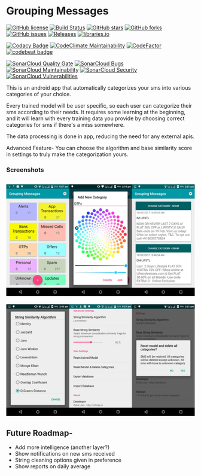 # Grouping Messages


[![GitHub license](https://img.shields.io/github/license/xRahul/GroupingMessages.svg)](https://github.com/xRahul/GroupingMessages/blob/master/LICENSE)
[![Build Status](https://travis-ci.org/xRahul/GroupingMessages.svg?branch=master)](https://travis-ci.org/xRahul/GroupingMessages)
[![GitHub stars](https://img.shields.io/github/stars/xRahul/GroupingMessages.svg)](https://github.com/xRahul/GroupingMessages/stargazers)
[![GitHub forks](https://img.shields.io/github/forks/xRahul/GroupingMessages.svg)](https://github.com/xRahul/GroupingMessages/network)
[![GitHub issues](https://img.shields.io/github/issues/xRahul/GroupingMessages.svg)](https://github.com/xRahul/GroupingMessages/issues)
[![Releases](https://img.shields.io/github/release/xRahul/GroupingMessages.svg)](https://github.com/xRahul/GroupingMessages/releases/latest)
[![libraries.io](https://img.shields.io/librariesio/github/xRahul/GroupingMessages.svg)](https://libraries.io/github/xRahul/GroupingMessages)

[![Codacy Badge](https://api.codacy.com/project/badge/Grade/2992e38a8bce453aa521cc02ddc030eb)](https://www.codacy.com/app/xRahul/GroupingMessages)
[![CodeClimate Maintainability](https://api.codeclimate.com/v1/badges/6bd1a1cf9510c749cdbf/maintainability)](https://codeclimate.com/github/xRahul/GroupingMessages/maintainability)
[![CodeFactor](https://www.codefactor.io/repository/github/xrahul/groupingmessages/badge)](https://www.codefactor.io/repository/github/xrahul/groupingmessages)
[![codebeat badge](https://codebeat.co/badges/eb2766d0-2b94-4475-b3d9-9b8fedf27886)](https://codebeat.co/projects/github-com-xrahul-groupingmessages-master)

[![SonarCloud Quality Gate](https://sonarcloud.io/api/project_badges/measure?project=GroupingMessages%3Aapp&metric=alert_status)](https://sonarcloud.io/dashboard?id=GroupingMessages%3Aapp)
[![SonarCloud Bugs](https://sonarcloud.io/api/project_badges/measure?project=GroupingMessages%3Aapp&metric=bugs)](https://sonarcloud.io/dashboard?id=GroupingMessages%3Aapp)
[![SonarCloud Maintainability](https://sonarcloud.io/api/project_badges/measure?project=GroupingMessages%3Aapp&metric=sqale_rating)](https://sonarcloud.io/dashboard?id=GroupingMessages%3Aapp)
[![SonarCloud Security](https://sonarcloud.io/api/project_badges/measure?project=GroupingMessages%3Aapp&metric=security_rating)](https://sonarcloud.io/dashboard?id=GroupingMessages%3Aapp)
[![SonarCloud Vulnerabilities](https://sonarcloud.io/api/project_badges/measure?project=GroupingMessages%3Aapp&metric=vulnerabilities)](https://sonarcloud.io/dashboard?id=GroupingMessages%3Aapp)


This is an android app that automatically categorizes your sms into various categories of your choice.

Every trained model will be user specific, so each user can categorize their sms according to their needs. 
It requires some learning at the beginning, 
and it will learn with every training data you provide by choosing correct categories for sms if there's a miss somewhere.

The data processing is done in app, reducing the need for any external apis.

Advanced Feature-
You can choose the algorithm and base similarity score in settings to truly make the categorization yours.

### Screenshots

![Activities](https://github.com/xRahul/GroupingMessages/raw/master/Screenshots/Activities_View_1.2.jpg) 
---
![Settings](https://github.com/xRahul/GroupingMessages/raw/master/Screenshots/Settings_View_1.2.jpg) 


## Future Roadmap-
* Add more intelligence (another layer?)
* Show notifications on new sms received
* String cleaning options given in preference
* Show reports on daily average
